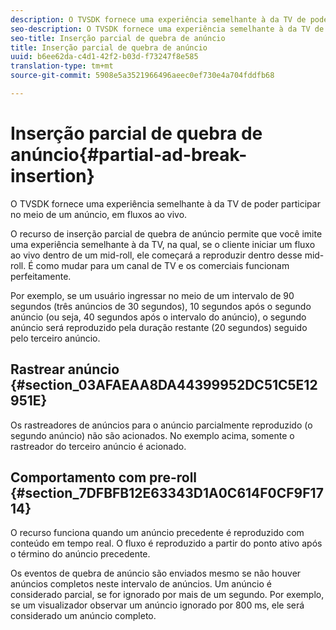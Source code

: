 ```yaml
---
description: O TVSDK fornece uma experiência semelhante à da TV de poder participar no meio de um anúncio, em fluxos ao vivo.
seo-description: O TVSDK fornece uma experiência semelhante à da TV de poder participar no meio de um anúncio, em fluxos ao vivo.
seo-title: Inserção parcial de quebra de anúncio
title: Inserção parcial de quebra de anúncio
uuid: b6ee62da-c4d1-42f2-b03d-f73247f8e585
translation-type: tm+mt
source-git-commit: 5908e5a3521966496aeec0ef730e4a704fddfb68

---
```



# Inserção parcial de quebra de anúncio{#partial-ad-break-insertion}

O TVSDK fornece uma experiência semelhante à da TV de poder participar no meio de um anúncio, em fluxos ao vivo.

O recurso de inserção parcial de quebra de anúncio permite que você imite uma experiência semelhante à da TV, na qual, se o cliente iniciar um fluxo ao vivo dentro de um mid-roll, ele começará a reproduzir dentro desse mid-roll. É como mudar para um canal de TV e os comerciais funcionam perfeitamente.

Por exemplo, se um usuário ingressar no meio de um intervalo de 90 segundos (três anúncios de 30 segundos), 10 segundos após o segundo anúncio (ou seja, 40 segundos após o intervalo do anúncio), o segundo anúncio será reproduzido pela duração restante (20 segundos) seguido pelo terceiro anúncio.

## Rastrear anúncio {#section_03AFAEAA8DA44399952DC51C5E12951E}

Os rastreadores de anúncios para o anúncio parcialmente reproduzido (o segundo anúncio) não são acionados. No exemplo acima, somente o rastreador do terceiro anúncio é acionado.

## Comportamento com pre-roll {#section_7DFBFB12E63343D1A0C614F0CF9F1714}

O recurso funciona quando um anúncio precedente é reproduzido com conteúdo em tempo real. O fluxo é reproduzido a partir do ponto ativo após o término do anúncio precedente.

Os eventos de quebra de anúncio são enviados mesmo se não houver anúncios completos neste intervalo de anúncios. Um anúncio é considerado parcial, se for ignorado por mais de um segundo. Por exemplo, se um visualizador observar um anúncio ignorado por 800 ms, ele será considerado um anúncio completo.
